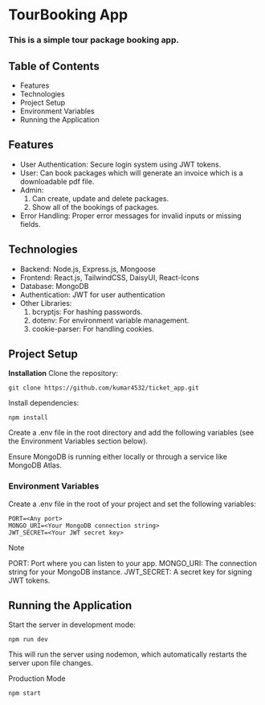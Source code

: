 # TourBooking App
### This is a simple tour package booking app.

## Table of Contents
- Features
- Technologies
- Project Setup
- Environment Variables
- Running the Application

## Features
* User Authentication: Secure login system using JWT tokens.
* User: Can book packages which will generate an invoice which is a downloadable pdf file.
* Admin: 
    1. Can create, update and delete packages.
    2. Show all of the bookings of packages.
* Error Handling: Proper error messages for invalid inputs or missing fields.

## Technologies
+ Backend: Node.js, Express.js, Mongoose
+ Frontend: React.js, TailwindCSS, DaisyUI, React-Icons 
+ Database: MongoDB
+ Authentication: JWT for user authentication
+ Other Libraries:
  1. bcryptjs: For hashing passwords.
  2. dotenv: For environment variable management.
  3. cookie-parser: For handling cookies.

## Project Setup

**Installation**
Clone the repository:

```
git clone https://github.com/kumar4532/ticket_app.git
```

Install dependencies:
```
npm install
```

Create a .env file in the root directory and add the following variables (see the Environment Variables section below).

Ensure MongoDB is running either locally or through a service like MongoDB Atlas.

### Environment Variables
Create a .env file in the root of your project and set the following variables:

```
PORT=<Any port>
MONGO_URI=<Your MongoDB connection string>
JWT_SECRET=<Your JWT secret key>
```
> [!NOTE]
> PORT: Port where you can listen to your app.
> MONGO_URI: The connection string for your MongoDB instance.
> JWT_SECRET: A secret key for signing JWT tokens.

## Running the Application

Start the server in development mode:
```
npm run dev
```
This will run the server using nodemon, which automatically restarts the server upon file changes.

Production Mode
```
npm start
```